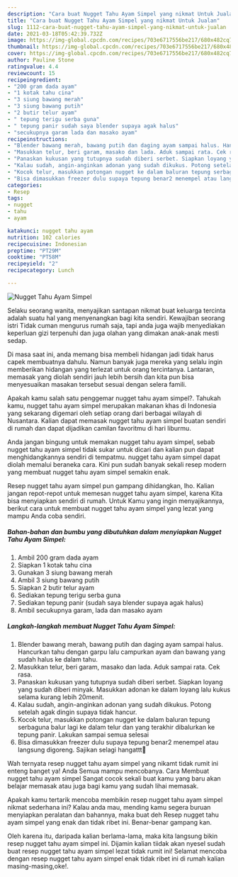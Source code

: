 ```yaml
---
description: "Cara buat Nugget Tahu Ayam Simpel yang nikmat Untuk Jualan"
title: "Cara buat Nugget Tahu Ayam Simpel yang nikmat Untuk Jualan"
slug: 1112-cara-buat-nugget-tahu-ayam-simpel-yang-nikmat-untuk-jualan
date: 2021-03-18T05:42:39.732Z
image: https://img-global.cpcdn.com/recipes/703e6717556be217/680x482cq70/nugget-tahu-ayam-simpel-foto-resep-utama.jpg
thumbnail: https://img-global.cpcdn.com/recipes/703e6717556be217/680x482cq70/nugget-tahu-ayam-simpel-foto-resep-utama.jpg
cover: https://img-global.cpcdn.com/recipes/703e6717556be217/680x482cq70/nugget-tahu-ayam-simpel-foto-resep-utama.jpg
author: Pauline Stone
ratingvalue: 4.4
reviewcount: 15
recipeingredient:
- "200 gram dada ayam"
- "1 kotak tahu cina"
- "3 siung bawang merah"
- "3 siung bawang putih"
- "2 butir telur ayam"
- " tepung terigu serba guna"
- " tepung panir sudah saya blender supaya agak halus"
- "secukupnya garam lada dan masako ayam"
recipeinstructions:
- "Blender bawang merah, bawang putih dan daging ayam sampai halus. Hancurkan tahu dengan garpu lalu campurkan ayam dan bawang yang sudah halus ke dalam tahu."
- "Masukkan telur, beri garam, masako dan lada. Aduk sampai rata. Cek rasa."
- "Panaskan kukusan yang tutupnya sudah diberi serbet. Siapkan loyang yang sudah diberi minyak. Masukkan adonan ke dalam loyang lalu kukus selama kurang lebih 20menit."
- "Kalau sudah, angin-anginkan adonan yang sudah dikukus. Potong setelah agak dingin supaya tidak hancur."
- "Kocok telur, masukkan potongan nugget ke dalam baluran tepung serbaguna balur lagi ke dalam telur dan yang terakhir dibalurkan ke tepung panir. Lakukan sampai semua selesai"
- "Bisa dimasukkan freezer dulu supaya tepung benar2 menempel atau langsung digoreng. Sajikan selagi hangattt🥰"
categories:
- Resep
tags:
- nugget
- tahu
- ayam

katakunci: nugget tahu ayam 
nutrition: 102 calories
recipecuisine: Indonesian
preptime: "PT29M"
cooktime: "PT58M"
recipeyield: "2"
recipecategory: Lunch

---
```



![Nugget Tahu Ayam Simpel](https://img-global.cpcdn.com/recipes/703e6717556be217/680x482cq70/nugget-tahu-ayam-simpel-foto-resep-utama.jpg)

Selaku seorang wanita, menyajikan santapan nikmat buat keluarga tercinta adalah suatu hal yang menyenangkan bagi kita sendiri. Kewajiban seorang istri Tidak cuman mengurus rumah saja, tapi anda juga wajib menyediakan keperluan gizi terpenuhi dan juga olahan yang dimakan anak-anak mesti sedap.

Di masa  saat ini, anda memang bisa membeli hidangan jadi tidak harus capek membuatnya dahulu. Namun banyak juga mereka yang selalu ingin memberikan hidangan yang terlezat untuk orang tercintanya. Lantaran, memasak yang diolah sendiri jauh lebih bersih dan kita pun bisa menyesuaikan masakan tersebut sesuai dengan selera famili. 



Apakah kamu salah satu penggemar nugget tahu ayam simpel?. Tahukah kamu, nugget tahu ayam simpel merupakan makanan khas di Indonesia yang sekarang digemari oleh setiap orang dari berbagai wilayah di Nusantara. Kalian dapat memasak nugget tahu ayam simpel buatan sendiri di rumah dan dapat dijadikan camilan favoritmu di hari liburmu.

Anda jangan bingung untuk memakan nugget tahu ayam simpel, sebab nugget tahu ayam simpel tidak sukar untuk dicari dan kalian pun dapat menghidangkannya sendiri di tempatmu. nugget tahu ayam simpel dapat diolah memalui beraneka cara. Kini pun sudah banyak sekali resep modern yang membuat nugget tahu ayam simpel semakin enak.

Resep nugget tahu ayam simpel pun gampang dihidangkan, lho. Kalian jangan repot-repot untuk memesan nugget tahu ayam simpel, karena Kita bisa menyiapkan sendiri di rumah. Untuk Kamu yang ingin menyajikannya, berikut cara untuk membuat nugget tahu ayam simpel yang lezat yang mampu Anda coba sendiri.

<!--inarticleads1-->

##### Bahan-bahan dan bumbu yang dibutuhkan dalam menyiapkan Nugget Tahu Ayam Simpel:

1. Ambil 200 gram dada ayam
1. Siapkan 1 kotak tahu cina
1. Gunakan 3 siung bawang merah
1. Ambil 3 siung bawang putih
1. Siapkan 2 butir telur ayam
1. Sediakan  tepung terigu serba guna
1. Sediakan  tepung panir (sudah saya blender supaya agak halus)
1. Ambil secukupnya garam, lada dan masako ayam




<!--inarticleads2-->

##### Langkah-langkah membuat Nugget Tahu Ayam Simpel:

1. Blender bawang merah, bawang putih dan daging ayam sampai halus. Hancurkan tahu dengan garpu lalu campurkan ayam dan bawang yang sudah halus ke dalam tahu.
1. Masukkan telur, beri garam, masako dan lada. Aduk sampai rata. Cek rasa.
1. Panaskan kukusan yang tutupnya sudah diberi serbet. Siapkan loyang yang sudah diberi minyak. Masukkan adonan ke dalam loyang lalu kukus selama kurang lebih 20menit.
1. Kalau sudah, angin-anginkan adonan yang sudah dikukus. Potong setelah agak dingin supaya tidak hancur.
1. Kocok telur, masukkan potongan nugget ke dalam baluran tepung serbaguna balur lagi ke dalam telur dan yang terakhir dibalurkan ke tepung panir. Lakukan sampai semua selesai
1. Bisa dimasukkan freezer dulu supaya tepung benar2 menempel atau langsung digoreng. Sajikan selagi hangattt🥰




Wah ternyata resep nugget tahu ayam simpel yang nikamt tidak rumit ini enteng banget ya! Anda Semua mampu mencobanya. Cara Membuat nugget tahu ayam simpel Sangat cocok sekali buat kamu yang baru akan belajar memasak atau juga bagi kamu yang sudah lihai memasak.

Apakah kamu tertarik mencoba membikin resep nugget tahu ayam simpel nikmat sederhana ini? Kalau anda mau, mending kamu segera buruan menyiapkan peralatan dan bahannya, maka buat deh Resep nugget tahu ayam simpel yang enak dan tidak ribet ini. Benar-benar gampang kan. 

Oleh karena itu, daripada kalian berlama-lama, maka kita langsung bikin resep nugget tahu ayam simpel ini. Dijamin kalian tiidak akan nyesel sudah buat resep nugget tahu ayam simpel lezat tidak rumit ini! Selamat mencoba dengan resep nugget tahu ayam simpel enak tidak ribet ini di rumah kalian masing-masing,oke!.


